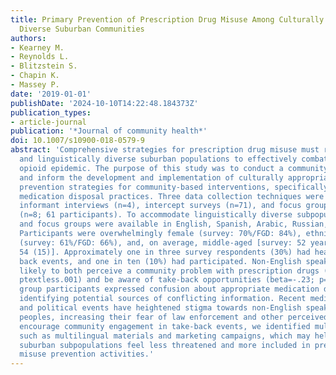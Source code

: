 ```yaml
---
title: Primary Prevention of Prescription Drug Misuse Among Culturally and Linguistically
  Diverse Suburban Communities
authors:
- Kearney M.
- Reynolds L.
- Blitzstein S.
- Chapin K.
- Massey P.
date: '2019-01-01'
publishDate: '2024-10-10T14:22:48.184373Z'
publication_types:
- article-journal
publication: '*Journal of community health*'
doi: 10.1007/s10900-018-0579-9
abstract: 'Comprehensive strategies for prescription drug misuse must reach culturally
  and linguistically diverse suburban populations to effectively combat the ongoing
  opioid epidemic. The purpose of this study was to conduct a community needs assessment
  and inform the development and implementation of culturally appropriate primary
  prevention strategies for community-based interventions, specifically related to
  medication disposal practices. Three data collection techniques were utilized: key
  informant interviews (n=4), intercept surveys (n=71), and focus group discussions
  (n=8; 61 participants). To accommodate linguistically diverse subpopulations, surveys
  and focus groups were available in English, Spanish, Arabic, Russian, and Hindi.
  Participants were overwhelmingly female (survey: 70%/FGD: 84%), ethnic minorities
  (survey: 61%/FGD: 66%), and, on average, middle-aged [survey: 52 years (SD: 19)/FGD:
  54 (15)]. Approximately one in three survey respondents (30%) had heard of drug-take
  back events, and one in ten (10%) had participated. Non-English speakers were less
  likely to both perceive a community problem with prescription drugs (beta=-.35;
  ptextless.001) and be aware of take-back opportunities (beta=-.23; p=.038). Focus
  group participants expressed confusion about appropriate medication disposal methods,
  identifying potential sources of conflicting information. Recent media coverage
  and political events have heightened stigma towards non-English speaking and non-native
  peoples, increasing their fear of law enforcement and other perceived threats. To
  encourage community engagement in take-back events, we identified multiple ways,
  such as multilingual materials and marketing campaigns, which may help marginalized
  suburban subpopulations feel less threatened and more included in prescription drug
  misuse prevention activities.'
---
```

